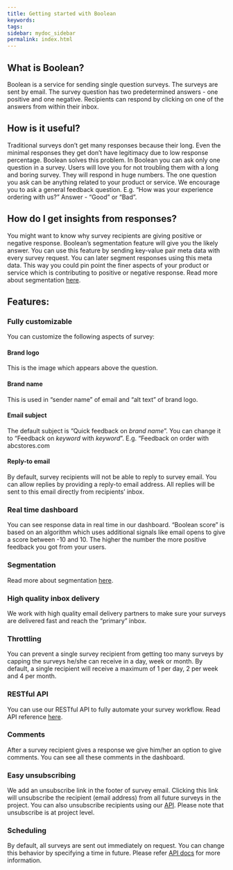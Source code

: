 ```yaml
---
title: Getting started with Boolean
keywords:
tags:
sidebar: mydoc_sidebar
permalink: index.html
---
```


## What is Boolean?

Boolean is a service for sending single question surveys. The surveys are sent by email. The survey question has two predetermined answers - one positive and one negative. Recipients can respond by clicking on one of the answers from within their inbox.

## How is it useful?

Traditional surveys don’t get many responses because their long. Even the minimal responses they get don’t have legitimacy due to low response percentage. Boolean solves this problem. In Boolean you can ask only one question in a survey. Users will love you for not troubling them with a long and boring survey. They will respond in huge numbers. The one question you ask can be anything related to your product or service. We encourage you to ask a general feedback question. E.g. “How was your experience ordering with us?” Answer - “Good” or “Bad”.

## How do I get insights from responses?

You might want to know why survey recipients are giving positive or negative response. Boolean’s segmentation feature will give you the likely answer. You can use this feature by sending key-value pair meta data with every survey request. You can later segment responses using this meta data. This way you could pin point the finer aspects of your product or service which is contributing to positive or negative response. Read more about segmentation [here](/docs/analyze_responses.html#segmenting-responses).


## Features:
	
### Fully customizable

You can customize the following aspects of survey:

#### Brand logo

This is the image which appears above the question.

#### Brand name

This is used in “sender name” of email and “alt text” of brand logo.

#### Email subject

The default subject is “Quick feedback on _brand name_”. You can change it to “Feedback on _keyword_ with _keyword_”. E.g. “Feedback on order with abcstores.com

#### Reply-to email

By default, survey recipients will not be able to reply to survey email. You can allow replies by providing a reply-to email address. All replies will be sent to this email directly from recipients’ inbox.

### Real time dashboard

You can see response data in real time in our dashboard. “Boolean score” is based on an algorithm which uses additional signals like email opens to give a score between -10 and 10. The higher the number the more positive feedback you got from your users.

### Segmentation

Read more about segmentation [here](/docs/analyze_responses.html#segmenting-responses).

### High quality inbox delivery

We work with high quality email delivery partners to make sure your surveys are delivered fast and reach the “primary” inbox.

### Throttling

You can prevent a single survey recipient from getting too many surveys by capping the surveys he/she can receive in a day, week or month. By default, a single recipient will receive a maximum of 1 per day, 2 per week and 4 per month.

### RESTful API

You can use our RESTful API to fully automate your survey workflow. Read API reference [here](/docs/v1_introduction.html).

### Comments

After a survey recipient gives a response we give him/her an option to give comments. You can see all these comments in the dashboard.

### Easy unsubscribing

We add an unsubscribe link in the footer of survey email. Clicking this link will unsubscribe the recipient (email address) from all future surveys in the project. You can also unsubscribe recipients using our [API](/docs/v1_unsubscribes.html). Please note that unsubscribe is at project level.

### Scheduling

By default, all surveys are sent out immediately on request. You can change this behavior by specifying a time in future. Please refer [API docs](/docs/v1_surveys.html) for more information.

